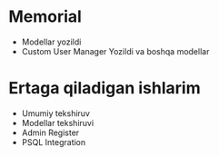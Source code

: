 # Memorial
* Modellar yozildi
* Custom User Manager Yozildi va boshqa modellar 
# Ertaga qiladigan ishlarim 
* Umumiy tekshiruv
* Modellar tekshiruvi
* Admin Register
* PSQL Integration